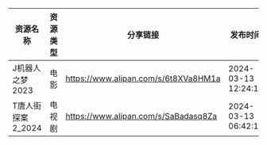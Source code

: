| 资源名称         | 资源类型 | 分享链接                                 | 发布时间                |
| ------------ | ---- | ------------------------------------ | ------------------- |
| J机器人之梦2023   | 电影   | https://www.alipan.com/s/6t8XVa8HM1a | 2024-03-13 12:24:11 |
| T唐人街探案2_2024 | 电视剧  | https://www.alipan.com/s/SaBadasq8Za | 2024-03-13 06:42:10 |
